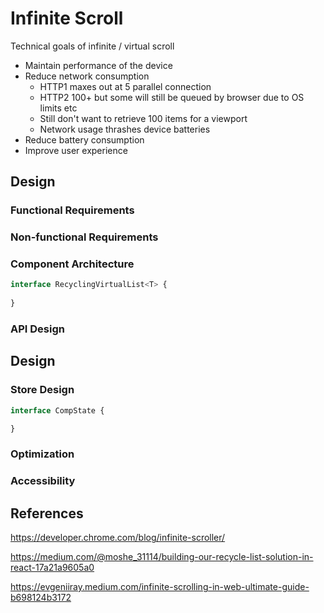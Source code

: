 # Infinite Scroll

Technical goals of infinite / virtual scroll

- Maintain performance of the device
- Reduce network consumption
  - HTTP1 maxes out at 5 parallel connection
  - HTTP2 100+ but some will still be queued by browser due to OS limits etc
  - Still don't want to retrieve 100 items for a viewport
  - Network usage thrashes device batteries
- Reduce battery consumption
- Improve user experience

## Design

### Functional Requirements


### Non-functional Requirements

### Component Architecture


```typescript
interface RecyclingVirtualList<T> {
  
}
```

### API Design
## Design

### Store Design

```typescript
interface CompState {

}
```

### Optimization



### Accessibility


## References

https://developer.chrome.com/blog/infinite-scroller/

https://medium.com/@moshe_31114/building-our-recycle-list-solution-in-react-17a21a9605a0

https://evgeniiray.medium.com/infinite-scrolling-in-web-ultimate-guide-b698124b3172
